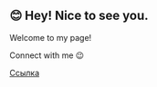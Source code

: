 ## 😊 Hey! Nice to see you.
Welcome to my page!

Connect with me 😉

[Ссылка](https://t.me/litgax)
<!--
**KoTeuKaSeeker/KoTeuKaSeeker** is a ✨ _special_ ✨ repository because its `README.md` (this file) appears on your GitHub profile.

Here are some ideas to get you started:

- 🔭 I’m currently working on ...
- 🌱 I’m currently learning ...
- 👯 I’m looking to collaborate on ...
- 🤔 I’m looking for help with ...
- 💬 Ask me about ...
- 📫 How to reach me: ...
- 😄 Pronouns: ...
- ⚡ Fun fact: ...
-->
